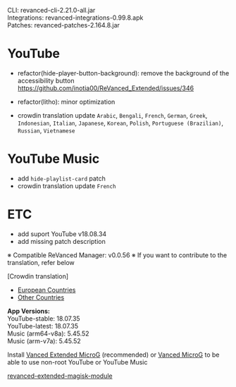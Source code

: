 CLI: revanced-cli-2.21.0-all.jar  
Integrations: revanced-integrations-0.99.8.apk  
Patches: revanced-patches-2.164.8.jar  

YouTube
==
- refactor(hide-player-button-background): remove the background of the accessibility button https://github.com/inotia00/ReVanced_Extended/issues/346
- refactor(litho): minor optimization

- crowdin translation update
`Arabic`, `Bengali`, `French`, `German`, `Greek`, `Indonesian`, `Italian`, `Japanese`, `Korean`, `Polish`, `Portuguese (Brazilian)`, `Russian`, `Vietnamese`


YouTube Music
==
- add `hide-playlist-card` patch
- crowdin translation update
`French`


ETC
==
- add suport YouTube v18.08.34
- add missing patch description

※ Compatible ReVanced Manager: v0.0.56
※ If you want to contribute to the translation, refer below

[Crowdin translation]
- [European Countries](https://crowdin.com/project/revancedextendedeu)
- [Other Countries](https://crowdin.com/project/revancedextended)
  
**App Versions:**  
YouTube-stable: 18.07.35  
YouTube-latest: 18.07.35  
Music (arm64-v8a): 5.45.52  
Music (arm-v7a): 5.45.52  

Install [Vanced Extended MicroG](https://github.com/inotia00/VancedMicroG/releases) (recommended) or [Vanced MicroG](https://github.com/TeamVanced/VancedMicroG/releases) to be able to use non-root YouTube or YouTube Music  

[revanced-extended-magisk-module](https://github.com/MatadorProBr/revanced-extended-magisk-module)  
